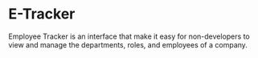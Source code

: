# E-Tracker
Employee Tracker is an interface that make it easy for non-developers to view and manage the departments, roles, and employees of a company.
